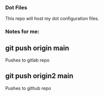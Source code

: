 ### Dot Files
This repo will host my dot configuration files.














### Notes for me:
## git push origin main
Pushes to gitlab repo
## git push origin2 main
Pushes to github repo
